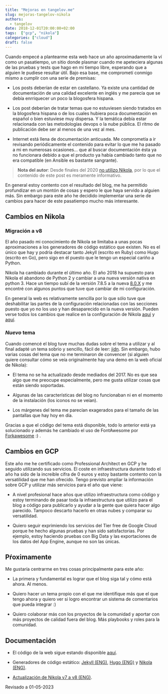 ```yaml
---
title: "Mejoras en tangelov.me"
slug: mejoras-tangelov-nikola
authors:
  - tangelov
date: 2018-12-01T20:00:00+02:00
tags:  ["gcp", "nikola"]
categories: ["cloud"]
draft: false
---
```


Cuando empecé a plantearme esta web hace un año aproximadamente la ví como un pasatiempo, un sitio donde plasmar cuando me apeteciera algunas de las pruebas y tests que hago en mi tiempo libre, esperando que a alguien le pudiese resultar útil. Bajo esa base, me comprometí conmigo mismo a cumplir con una serie de premisas:

* Los posts deberían de estar en castellano. Ya existe una cantidad de documentación de una calidad excelente en inglés y me parecía que se debía enrriquecer un poco la blogosfera hispana.

* Los post deberían de tratar temas que no estuviesen siendo tratados en la blogosfera hispana o de los cuales hubiera poca documentación en español o bien estuviese muy dispersa. Y la temática debía estar relacionada con las metodologías devops o la nube pública. El ritmo de publicación debe ser al menos de una vez al mes.

* Internet está llena de documentación anticuada. Me comprometía a ir revisando periódicamente el contenido para evitar lo que me ha pasado a mi en numerosas ocasiones... que al buscar documentación ésta ya no funcionara debido a que el producto ya había cambiado tanto que no era compatible (en Ansible es bastante sangrante).

> __Nota del autor__: Desde finales del 2020 [no utilizo Nikola](https://tangelov.me/posts/tangelov-en-hugo.html), por lo que el contenido de este post es meramente informativo.

<!--more-->

En general estoy contento con el resultado del blog, me ha permitido profundizar en un montón de cosas y espero le que haya servido a alguien más. Sin embargo para este año he decidido implementar una serie de cambios para hacer de este pasatiempo mucho más interesante.

## Cambios en Nikola

### Migración a v8
El año pasado mi conocimiento de Nikola se limitaba a unas pocas aproximaciones a los generadores de código estático que existen. No es el único que hay y podría destacar tanto Jekyll (escrito en Ruby) como Hugo (escrito en Go), pero sigo en él puesto que le tengo un especial cariño a Python.

Nikola ha cambiado durante el último año. El año 2018 ha supuesto para Nikola el abandono de Python 2 y cambiar a una nueva versión nativa en python 3. Hace un tiempo subí de la versión 7.8.5 a la nueva [8.0.X](https://getnikola.com/blog/nikola-v800-is-out.html) y me encontré con algunos puntos que tuve que cambiar de mi configuración.

En general la web es relativamente sencilla por lo que sólo tuve que deshabilitar las partes de la configuración relacionadas con las secciones puesto que yo no los uso y han desaparecido en la nueva versión. Pueden verse todos los cambios que realice en la configuración de Nikola [aquí](https://gitlab.com/tangelov/tangelov-me/commit/473f4a7f59ae9b150495710f2a6c840dc44d5536) y [aquí](https://gitlab.com/tangelov/tangelov-me/commit/3a16f93b72be6a4412e7a07d09597357e93fce59).

### _Nuevo_ tema
Cuando comencé el blog tuve muchas dudas sobre el tema a utilizar y al final adapté un tema sobrio y sencillo, fácil de leer: [jidn](https://themes.getnikola.com/v7/jidn/). Sin embargo, hubo varias cosas del tema que no me terminaron de convencer (si alguien quiere consultar cómo se veía originalmente hay una demo en la web oficial de Nikola):

* El tema no se ha actualizado desde mediados del 2017. No es que sea algo que me preocupe especialmente, pero me gusta utilizar cosas que están siendo soportadas.

* Algunas de las características del blog no funcionaban ni en el momento de la instalación (los iconos no se veían).

* Los márgenes del tema me parecían exagerados para el tamaño de las pantallas que hay hoy en día.

Gracias a que el código del tema está disponible, todo lo anterior está ya solucionado y además he cambiado el uso de FontAwesome por [Forkawesome](https://forkawesome.github.io/Fork-Awesome/) :) .

## Cambios en GCP
Este año me he certificado como Professional Architect en GCP y he seguido utilizando sus servicios. El coste en infraestructura durante todo el año ha sido de la increible cifra de 0 euros y estoy bastante contento con la versatilidad que me han ofrecido. Tengo previsto ampliar la información sobre GCP y utilizar más servicios para el año que viene:

* A nivel profesional hace años que utilizo infraestructura como código y estoy terminando de pasar toda la infraestructura que utilizo para el blog a código para publicarlo y ayudar a la gente que quiera hacer algo parecido. Tampoco descarto hacerlo en otras nubes y comparar su versatilidad.

* Quiero seguir exprimiendo los servicios del Tier free de Google Cloud porque he hecho algunas pruebas y han sido satisfactorias. Por ejemplo, estoy haciendo pruebas con Big Data y las exportaciones de los datos del App Engine, aunque no son las únicas.


## Pŕoximamente
Me gustaría centrarme en tres cosas principalmente para este año:

* La primera y fundamental es lograr que el blog siga tal y cómo está ahora. Al menos.

* Quiero hacer un tema propio con el que me identifique más que el que tengo ahora y quiero ver si logro encontrar un sistema de comentarios que pueda integrar :)

* Quiero colaborar más con los proyectos de la comunidad y aportar con más proyectos de calidad fuera del blog. Más playbooks y roles para la comunidad.



## Documentación

* El código de la web sigue estando disponible [aquí](https://gitlab.com/tangelov/tangelov-me).

* Generadores de código estático: [Jekyll (ENG)](https://jekyllrb.com/), [Hugo (ENG)](https://gohugo.io/) y [Nikola (ENG)](https://getnikola.com/).

* [Actualización de Nikola v7 a v8 (ENG)](https://getnikola.com/blog/upgrading-to-nikola-v8.html).


Revisado a 01-05-2023
